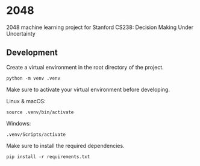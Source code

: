 # 2048
2048 machine learning project for Stanford CS238: Decision Making Under Uncertainty

## Development
Create a virtual environment in the root directory of the project.
```
python -m venv .venv
```

Make sure to activate your virtual environment before developing.

Linux & macOS:
```
source .venv/bin/activate
```

Windows:
```
.venv/Scripts/activate
```

Make sure to install the required dependencies.
```
pip install -r requirements.txt
```
